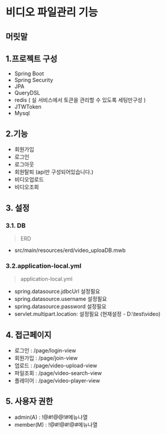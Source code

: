 # 비디오 파일관리 기능

## 머릿말

## 1.프로젝트 구성
 - Spring Boot 
 - Spring Security
 - JPA
 - QueryDSL
 - redis ( 실 서비스에서 토큰을 관리할 수 있도록 세팅만구성 )
 - JTWToken
 - Mysql

## 2.기능
- 회원가입
- 로그인
- 로그아웃
- 회원탈퇴 (api만 구성되어있습니다.)
- 비디오업로드
- 비디오조회

## 3. 설정
### 3.1. DB
> ERD
 - src/main/resources/erd/video_uploaDB.mwb
### 3.2.application-local.yml
> application-local.yml
 - spring.datasource.jdbcUrl 설정필요
 - spring.datasource.username 설정필요
 - spring.datasource.password 설정필요
 - servlet.multipart.location: 설정필요 (현재설정 - D:\test\video\)

## 4. 접근페이지
 - 로그인 : /page/login-view
 - 회원가입 : /page/join-view
 - 업로드 : /page/video-upload-view
 - 파일조회 : /page/video-search-view
 - 플레이어 : /page/video-player-view

## 5. 사용자 권한
 - admin(A) : !@#!@@!#메뉴나열
 - member(M) : !@#!@#!@#메뉴나열
